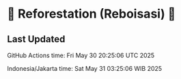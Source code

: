 
# 🌳 Reforestation (Reboisasi) 🌲

## Last Updated

GitHub Actions time: Fri May 30 20:25:06 UTC 2025

Indonesia/Jakarta time: Sat May 31 03:25:06 WIB 2025
